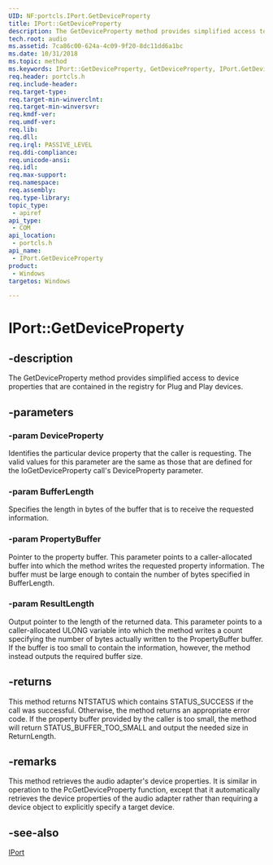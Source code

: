 ```yaml
---
UID: NF:portcls.IPort.GetDeviceProperty
title: IPort::GetDeviceProperty
description: The GetDeviceProperty method provides simplified access to device properties that are contained in the registry for Plug and Play devices.
tech.root: audio
ms.assetid: 7ca86c00-624a-4c09-9f20-8dc11dd6a1bc
ms.date: 10/31/2018
ms.topic: method
ms.keywords: IPort::GetDeviceProperty, GetDeviceProperty, IPort.GetDeviceProperty, IPort::GetDeviceProperty, IPort.GetDeviceProperty
req.header: portcls.h
req.include-header:
req.target-type:
req.target-min-winverclnt:
req.target-min-winversvr:
req.kmdf-ver:
req.umdf-ver:
req.lib:
req.dll:
req.irql: PASSIVE_LEVEL
req.ddi-compliance:
req.unicode-ansi:
req.idl:
req.max-support:
req.namespace:
req.assembly:
req.type-library: 
topic_type: 
 - apiref
api_type: 
 - COM
api_location: 
 - portcls.h
api_name: 
 - IPort.GetDeviceProperty
product: 
 - Windows
targetos: Windows

---
```


# IPort::GetDeviceProperty


## -description

The GetDeviceProperty method provides simplified access to device properties that are contained in the registry for Plug and Play devices.

## -parameters

### -param DeviceProperty
Identifies the particular device property that the caller is requesting. The valid values for this parameter are the same as those that are defined for the IoGetDeviceProperty call's DeviceProperty parameter.

### -param BufferLength
Specifies the length in bytes of the buffer that is to receive the requested information.

### -param PropertyBuffer
Pointer to the property buffer. This parameter points to a caller-allocated buffer into which the method writes the requested property information. The buffer must be large enough to contain the number of bytes specified in BufferLength.

### -param ResultLength
Output pointer to the length of the returned data. This parameter points to a caller-allocated ULONG variable into which the method writes a count specifying the number of bytes actually written to the PropertyBuffer buffer. If the buffer is too small to contain the information, however, the method instead outputs the required buffer size.


## -returns
This method returns NTSTATUS which contains STATUS_SUCCESS if the call was successful. Otherwise, the method returns an appropriate error code. If the property buffer provided by the caller is too small, the method will return STATUS_BUFFER_TOO_SMALL and output the needed size in ReturnLength.

## -remarks

This method retrieves the audio adapter's device properties. It is similar in operation to the PcGetDeviceProperty function, except that it automatically retrieves the device properties of the audio adapter rather than requiring a device object to explicitly specify a target device.

## -see-also

[IPort](nn-portcls-iport.md)
